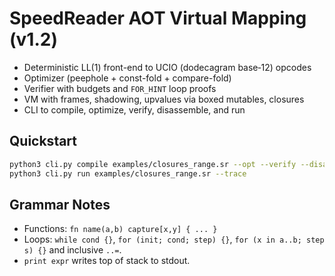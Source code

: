 
# SpeedReader AOT Virtual Mapping (v1.2)

- Deterministic LL(1) front-end to UCIO (dodecagram base‑12) opcodes
- Optimizer (peephole + const-fold + compare-fold)
- Verifier with budgets and `FOR_HINT` loop proofs
- VM with frames, shadowing, upvalues via boxed mutables, closures
- CLI to compile, optimize, verify, disassemble, and run

## Quickstart
```bash
python3 cli.py compile examples/closures_range.sr --opt --verify --disasm
python3 cli.py run examples/closures_range.sr --trace
```

## Grammar Notes
- Functions: `fn name(a,b) capture[x,y] { ... }`
- Loops: `while cond {}`, `for (init; cond; step) {}`, `for (x in a..b; step s) {}` and inclusive `..=`.
- `print expr` writes top of stack to stdout.
